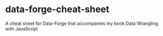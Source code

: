 # data-forge-cheat-sheet
A cheat sheet for Data-Forge that accompanies my book Data Wrangling with JavaScript
